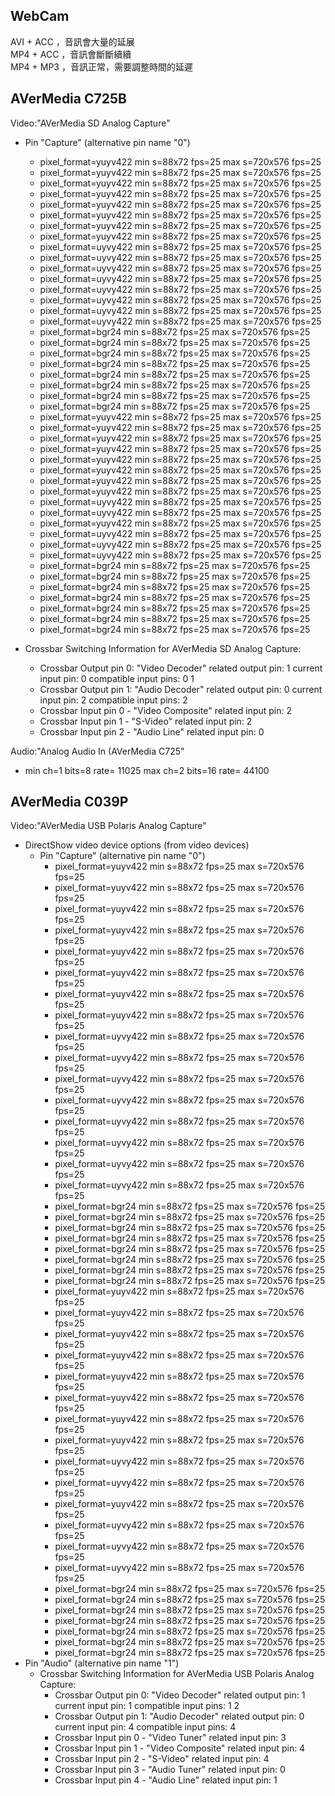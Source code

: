 
## WebCam
AVI + ACC ，音訊會大量的延展  
MP4 + ACC ，音訊會斷斷續續  
MP4 + MP3 ，音訊正常，需要調整時間的延遲  

## AVerMedia C725B
Video:"AVerMedia SD Analog Capture"
  - Pin "Capture" (alternative pin name "0")
    - pixel_format=yuyv422  min s=88x72 fps=25 max s=720x576 fps=25
    - pixel_format=yuyv422  min s=88x72 fps=25 max s=720x576 fps=25
    - pixel_format=yuyv422  min s=88x72 fps=25 max s=720x576 fps=25
    - pixel_format=yuyv422  min s=88x72 fps=25 max s=720x576 fps=25
    - pixel_format=yuyv422  min s=88x72 fps=25 max s=720x576 fps=25
    - pixel_format=yuyv422  min s=88x72 fps=25 max s=720x576 fps=25
    - pixel_format=yuyv422  min s=88x72 fps=25 max s=720x576 fps=25
    - pixel_format=yuyv422  min s=88x72 fps=25 max s=720x576 fps=25
    - pixel_format=uyvy422  min s=88x72 fps=25 max s=720x576 fps=25
    - pixel_format=uyvy422  min s=88x72 fps=25 max s=720x576 fps=25
    - pixel_format=uyvy422  min s=88x72 fps=25 max s=720x576 fps=25
    - pixel_format=uyvy422  min s=88x72 fps=25 max s=720x576 fps=25
    - pixel_format=uyvy422  min s=88x72 fps=25 max s=720x576 fps=25
    - pixel_format=uyvy422  min s=88x72 fps=25 max s=720x576 fps=25
    - pixel_format=uyvy422  min s=88x72 fps=25 max s=720x576 fps=25
    - pixel_format=uyvy422  min s=88x72 fps=25 max s=720x576 fps=25
    - pixel_format=bgr24  min s=88x72 fps=25 max s=720x576 fps=25
    - pixel_format=bgr24  min s=88x72 fps=25 max s=720x576 fps=25
    - pixel_format=bgr24  min s=88x72 fps=25 max s=720x576 fps=25
    - pixel_format=bgr24  min s=88x72 fps=25 max s=720x576 fps=25
    - pixel_format=bgr24  min s=88x72 fps=25 max s=720x576 fps=25
    - pixel_format=bgr24  min s=88x72 fps=25 max s=720x576 fps=25
    - pixel_format=bgr24  min s=88x72 fps=25 max s=720x576 fps=25
    - pixel_format=bgr24  min s=88x72 fps=25 max s=720x576 fps=25
    - pixel_format=yuyv422  min s=88x72 fps=25 max s=720x576 fps=25
    - pixel_format=yuyv422  min s=88x72 fps=25 max s=720x576 fps=25
    - pixel_format=yuyv422  min s=88x72 fps=25 max s=720x576 fps=25
    - pixel_format=yuyv422  min s=88x72 fps=25 max s=720x576 fps=25
    - pixel_format=yuyv422  min s=88x72 fps=25 max s=720x576 fps=25
    - pixel_format=yuyv422  min s=88x72 fps=25 max s=720x576 fps=25
    - pixel_format=yuyv422  min s=88x72 fps=25 max s=720x576 fps=25
    - pixel_format=yuyv422  min s=88x72 fps=25 max s=720x576 fps=25
    - pixel_format=uyvy422  min s=88x72 fps=25 max s=720x576 fps=25
    - pixel_format=uyvy422  min s=88x72 fps=25 max s=720x576 fps=25
    - pixel_format=yuyv422  min s=88x72 fps=25 max s=720x576 fps=25
    - pixel_format=uyvy422  min s=88x72 fps=25 max s=720x576 fps=25
    - pixel_format=uyvy422  min s=88x72 fps=25 max s=720x576 fps=25
    - pixel_format=uyvy422  min s=88x72 fps=25 max s=720x576 fps=25
    - pixel_format=bgr24  min s=88x72 fps=25 max s=720x576 fps=25
    - pixel_format=bgr24  min s=88x72 fps=25 max s=720x576 fps=25
    - pixel_format=bgr24  min s=88x72 fps=25 max s=720x576 fps=25
    - pixel_format=bgr24  min s=88x72 fps=25 max s=720x576 fps=25
    - pixel_format=bgr24  min s=88x72 fps=25 max s=720x576 fps=25
    - pixel_format=bgr24  min s=88x72 fps=25 max s=720x576 fps=25
    - pixel_format=bgr24  min s=88x72 fps=25 max s=720x576 fps=25

  - Crossbar Switching Information for AVerMedia SD Analog Capture:
    - Crossbar Output pin 0: "Video Decoder" related output pin: 1 current input pin: 0 compatible input pins: 0 1
    - Crossbar Output pin 1: "Audio Decoder" related output pin: 0 current input pin: 2 compatible input pins: 2
    - Crossbar Input pin 0 - "Video Composite" related input pin: 2
    - Crossbar Input pin 1 - "S-Video" related input pin: 2
    - Crossbar Input pin 2 - "Audio Line" related input pin: 0

Audio:"Analog Audio In (AVerMedia C725"
  - min ch=1 bits=8 rate= 11025 max ch=2 bits=16 rate= 44100

## AVerMedia C039P
Video:"AVerMedia USB Polaris Analog Capture"
  - DirectShow video device options (from video devices)
    - Pin "Capture" (alternative pin name "0")
      - pixel_format=yuyv422  min s=88x72 fps=25 max s=720x576 fps=25
      - pixel_format=yuyv422  min s=88x72 fps=25 max s=720x576 fps=25
      - pixel_format=yuyv422  min s=88x72 fps=25 max s=720x576 fps=25
      - pixel_format=yuyv422  min s=88x72 fps=25 max s=720x576 fps=25
      - pixel_format=yuyv422  min s=88x72 fps=25 max s=720x576 fps=25
      - pixel_format=yuyv422  min s=88x72 fps=25 max s=720x576 fps=25
      - pixel_format=yuyv422  min s=88x72 fps=25 max s=720x576 fps=25
      - pixel_format=yuyv422  min s=88x72 fps=25 max s=720x576 fps=25
      - pixel_format=uyvy422  min s=88x72 fps=25 max s=720x576 fps=25
      - pixel_format=uyvy422  min s=88x72 fps=25 max s=720x576 fps=25
      - pixel_format=uyvy422  min s=88x72 fps=25 max s=720x576 fps=25
      - pixel_format=uyvy422  min s=88x72 fps=25 max s=720x576 fps=25
      - pixel_format=uyvy422  min s=88x72 fps=25 max s=720x576 fps=25
      - pixel_format=uyvy422  min s=88x72 fps=25 max s=720x576 fps=25
      - pixel_format=uyvy422  min s=88x72 fps=25 max s=720x576 fps=25
      - pixel_format=uyvy422  min s=88x72 fps=25 max s=720x576 fps=25
      - pixel_format=bgr24  min s=88x72 fps=25 max s=720x576 fps=25
      - pixel_format=bgr24  min s=88x72 fps=25 max s=720x576 fps=25
      - pixel_format=bgr24  min s=88x72 fps=25 max s=720x576 fps=25
      - pixel_format=bgr24  min s=88x72 fps=25 max s=720x576 fps=25
      - pixel_format=bgr24  min s=88x72 fps=25 max s=720x576 fps=25
      - pixel_format=bgr24  min s=88x72 fps=25 max s=720x576 fps=25
      - pixel_format=bgr24  min s=88x72 fps=25 max s=720x576 fps=25
      - pixel_format=bgr24  min s=88x72 fps=25 max s=720x576 fps=25
      - pixel_format=yuyv422  min s=88x72 fps=25 max s=720x576 fps=25
      - pixel_format=yuyv422  min s=88x72 fps=25 max s=720x576 fps=25
      - pixel_format=yuyv422  min s=88x72 fps=25 max s=720x576 fps=25
      - pixel_format=yuyv422  min s=88x72 fps=25 max s=720x576 fps=25
      - pixel_format=yuyv422  min s=88x72 fps=25 max s=720x576 fps=25
      - pixel_format=yuyv422  min s=88x72 fps=25 max s=720x576 fps=25
      - pixel_format=yuyv422  min s=88x72 fps=25 max s=720x576 fps=25
      - pixel_format=yuyv422  min s=88x72 fps=25 max s=720x576 fps=25
      - pixel_format=uyvy422  min s=88x72 fps=25 max s=720x576 fps=25
      - pixel_format=uyvy422  min s=88x72 fps=25 max s=720x576 fps=25
      - pixel_format=yuyv422  min s=88x72 fps=25 max s=720x576 fps=25
      - pixel_format=uyvy422  min s=88x72 fps=25 max s=720x576 fps=25
      - pixel_format=uyvy422  min s=88x72 fps=25 max s=720x576 fps=25
      - pixel_format=uyvy422  min s=88x72 fps=25 max s=720x576 fps=25
      - pixel_format=bgr24  min s=88x72 fps=25 max s=720x576 fps=25
      - pixel_format=bgr24  min s=88x72 fps=25 max s=720x576 fps=25
      - pixel_format=bgr24  min s=88x72 fps=25 max s=720x576 fps=25
      - pixel_format=bgr24  min s=88x72 fps=25 max s=720x576 fps=25
      - pixel_format=bgr24  min s=88x72 fps=25 max s=720x576 fps=25
      - pixel_format=bgr24  min s=88x72 fps=25 max s=720x576 fps=25
      - pixel_format=bgr24  min s=88x72 fps=25 max s=720x576 fps=25
   - Pin "Audio" (alternative pin name "1")
      - Crossbar Switching Information for AVerMedia USB Polaris Analog Capture:
        - Crossbar Output pin 0: "Video Decoder" related output pin: 1 current input pin: 1 compatible input pins: 1 2
        - Crossbar Output pin 1: "Audio Decoder" related output pin: 0 current input pin: 4 compatible input pins: 4
        - Crossbar Input pin 0 - "Video Tuner" related input pin: 3
        - Crossbar Input pin 1 - "Video Composite" related input pin: 4
        - Crossbar Input pin 2 - "S-Video" related input pin: 4
        - Crossbar Input pin 3 - "Audio Tuner" related input pin: 0
        - Crossbar Input pin 4 - "Audio Line" related input pin: 1
